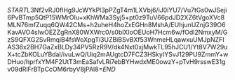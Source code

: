 $START$L3Nf2vRJ0flHg9JcWYkPl3pPZgT4m1LXVbj6/iJ0iYU7/Vu7tGs0wJSeji6PvBTmp5QtP15WMrOIu+xKhWMa3Syj5+pt0z9TuV66pdJD2XZ6tVgoXVc8MLN76mfZuqq6QW42CMs+h2uheH4hoZxEGHn8MshA/EUhjunUZnjG39O6KavAVO4sIwOEZZgRnX80WXWrc0/s0blXIoOEUoH7Hcm6w/fOdl2NmxyM/GzS9QFXG2SvRmqiB4fsWoXpgTi3UZBiBSvBXf53WnmeHLqawxuUMJpNZFIAS36x2BH7GaZxBLDy34PV5RzR9V/dk4Nxt0xjMwkTL95hJCU1/Yt8V7W29uX+tcZbKOLuYBdaI/ivuLwQ/Uiq2mAUgtcD7FCZ3HSkyIYSvJ129PU9ZmmY+wDHuo/hprfxYM4F2UtT3mEaSafvLRi7ebBYHwdxME0owzY+pTvH9rsswE31gv09dRlFrBTpCcOM6rbyV8jPAl8=$END$